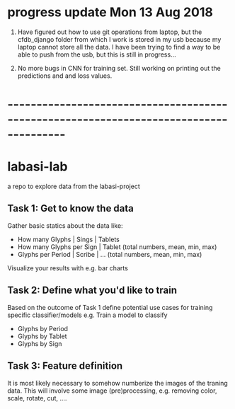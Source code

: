 # progress update Mon 13 Aug 2018
1) Have figured out how to use git operations from laptop, but the cfdb_django folder from which I work is stored in my usb because my laptop cannot store all the data. I have been trying to find a way to be able to push from the usb, but this is still in progress...

2) No more bugs in CNN for training set. Still working on printing out the predictions and and loss values.

# --------------------------------------------------------------------------------------

# labasi-lab
a repo to explore data from the labasi-project

## Task 1: Get to know the data

Gather basic statics about the data like:

* How many Glyphs | Sings | Tablets
* How many Glyphs per Sign | Tablet (total numbers, mean, min, max)
* Glyphs per Period | Scribe | ... (total numbers, mean, min, max)

Visualize your results with e.g. bar charts


## Task 2: Define what you'd like to train

Based on the outcome of Task 1 define potential use cases for training specific classifier/models
e.g. Train a model to classify
* Glyphs by Period
* Glyphs by Tablet
* Glyphs by Sign


## Task 3: Feature definition

It is most likely necessary to somehow numberize the images of the traning data. This will involve some image (pre)processing, e.g. removing color, scale, rotate, cut, ....
